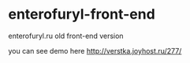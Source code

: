 # enterofuryl-front-end
enterofuryl.ru old front-end version

you can see demo here http://verstka.joyhost.ru/277/ 
